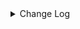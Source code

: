 <details><summary> Change Log </summary>

| Change | Commit | Version |
| --- | --- | --- |
|[Improve] doris options (#8745)|https://github.com/apache/seatunnel/commit/268d76cbf3| dev |
|[Improve] restruct connector common options (#8634)|https://github.com/apache/seatunnel/commit/f3499a6eeb| dev |
|[Fix][Connector-V2] fix starRocks automatically creates tables with comment (#8568)|https://github.com/apache/seatunnel/commit/c4cb1fc4a3| dev |
|[Fix][Connector-V2] Fixed adding table comments (#8514)|https://github.com/apache/seatunnel/commit/edca75b0d6| dev |
|[Fix][Doris] Fix catalog not closed (#8415)|https://github.com/apache/seatunnel/commit/2d1db66b9f|2.3.9|
|[Feature][Connector-V2[Doris]Support sink ddl (#8250)|https://github.com/apache/seatunnel/commit/ecd8269f2e|2.3.9|
|[Feature][Connector-V2]Support Doris Fe Node HA (#8311)|https://github.com/apache/seatunnel/commit/3e86102f47|2.3.9|
|[Feature][Core] Support read arrow data (#8137)|https://github.com/apache/seatunnel/commit/4710ea0f8d|2.3.9|
|[Feature][Clickhouse] Support sink savemode  (#8086)|https://github.com/apache/seatunnel/commit/e6f92fd79b|2.3.9|
|[Improve][dist]add shade check rule (#8136)|https://github.com/apache/seatunnel/commit/51ef800016|2.3.9|
|[Feature][Doris] Support multi-table source read (#7895)|https://github.com/apache/seatunnel/commit/10c37acb34|2.3.9|
|[Improve][Connector-V2] Add doris/starrocks create table with comment (#7847)|https://github.com/apache/seatunnel/commit/207b8c16fd|2.3.9|
|[Feature][Restapi] Allow metrics information to be associated to logical plan nodes (#7786)|https://github.com/apache/seatunnel/commit/6b7c53d03c|2.3.9|
|[Fixbug] doris custom sql work (#7464)|https://github.com/apache/seatunnel/commit/5c6a7c6984|2.3.8|
|[Improve][API] Move catalog open to SaveModeHandler (#7439)|https://github.com/apache/seatunnel/commit/8c2c5c79a1|2.3.8|
|[Improve][Connector-V2] Close all ResultSet after used (#7389)|https://github.com/apache/seatunnel/commit/853e973212|2.3.8|
|Revert &quot;[Fix][Connector-V2] Fix doris primary key order and fields order are inconsistent (#7377)&quot; (#7402)|https://github.com/apache/seatunnel/commit/bb72d91770|2.3.8|
|[Fix][Connector-V2] Fix doris primary key order and fields order are inconsistent (#7377)|https://github.com/apache/seatunnel/commit/464da8fb9b|2.3.7|
|[Bugfix][Doris-connector] Fix Json serialization, null value causes data error problem|https://github.com/apache/seatunnel/commit/7b19df585f|2.3.7|
|[Improve][Connector-V2] Improve doris error msg (#7343)|https://github.com/apache/seatunnel/commit/16950a67cd|2.3.7|
|[Fix][Doris] Fix the abnormality of deleting data in CDC scenario. (#7315)|https://github.com/apache/seatunnel/commit/bb2c912404|2.3.7|
|fix [Bug] Unable to create a source for identifier &#x27;Iceberg&#x27;. #7182 (#7279)|https://github.com/apache/seatunnel/commit/4897491708|2.3.7|
|[Fix][Connector-V2] Fix doris TRANSFER_ENCODING header error (#7267)|https://github.com/apache/seatunnel/commit/d886495584|2.3.6|
|[Improve][Doris Connector] Unified serialization method,Use RowToJsonConverter and TextSerializationSchema (#7229)|https://github.com/apache/seatunnel/commit/4b3af9bef4|2.3.6|
|[Feature][Core] Support using upstream table placeholders in sink options and auto replacement (#7131)|https://github.com/apache/seatunnel/commit/c4ca74122c|2.3.6|
|[Improve][Zeta] Move SaveMode behavior to master (#6843)|https://github.com/apache/seatunnel/commit/80cf91318d|2.3.6|
|[bugFix][Connector-V2][Doris] The multi-FE configuration is supported (#6341)|https://github.com/apache/seatunnel/commit/b6d075194b|2.3.6|
|[Feature][Doris] Add Doris type converter (#6354)|https://github.com/apache/seatunnel/commit/5189991843|2.3.6|
|[Improve] Improve doris create table template default value (#6720)|https://github.com/apache/seatunnel/commit/bd64740314|2.3.6|
|[Bug Fix] Sink Doris error status(#6753) (#6755)|https://github.com/apache/seatunnel/commit/0ce2c0f220|2.3.6|
|[Improve] Improve doris stream load client side error message (#6688)|https://github.com/apache/seatunnel/commit/007a9940e3|2.3.6|
|[Fix][Connector-v2] Fix the sql statement error of create table for doris and starrocks (#6679)|https://github.com/apache/seatunnel/commit/88263cd69f|2.3.6|
|[Fix][Connector-V2] Fixed doris/starrocks create table sql parse error (#6580)|https://github.com/apache/seatunnel/commit/f2ed1fbde0|2.3.5|
|[Fix][Connector-V2] Fix doris sink can not be closed when stream load not read any data (#6570)|https://github.com/apache/seatunnel/commit/341615f488|2.3.5|
|[Fix][Connector-V2] Fix connector support SPI but without no args constructor (#6551)|https://github.com/apache/seatunnel/commit/5f3c9c36a5|2.3.5|
|[Improve] Add SaveMode log of process detail (#6375)|https://github.com/apache/seatunnel/commit/b0d70ce224|2.3.5|
|[Feature] Support nanosecond in Doris DateTimeV2 type (#6358)|https://github.com/apache/seatunnel/commit/76967066bf|2.3.5|
|[Fix][Connector-V2] Fix doris source select fields loss primary key information (#6339)|https://github.com/apache/seatunnel/commit/78abe2f202|2.3.5|
|[Improve][API] Unify type system api(data &amp; type) (#5872)|https://github.com/apache/seatunnel/commit/b38c7edcc9|2.3.5|
|[Fix] Fix doris stream load failed not reported error (#6315)|https://github.com/apache/seatunnel/commit/a09a5a2bb8|2.3.5|
|[Improve][Connector-V2] Doris stream load use FE instead of BE (#6235)|https://github.com/apache/seatunnel/commit/0a7acdce95|2.3.4|
|[Feature][Connector-V2][Doris] Add Doris ConnectorV2 Source (#6161)|https://github.com/apache/seatunnel/commit/fc2d80382a|2.3.4|
|[Improve] Improve doris sink to random use be (#6132)|https://github.com/apache/seatunnel/commit/869417660e|2.3.4|
|[Feature] Support SaveMode on Doris (#6085)|https://github.com/apache/seatunnel/commit/b2375fffe8|2.3.4|
|[Improve] Add batch flush in doris sink (#6024)|https://github.com/apache/seatunnel/commit/2c5b48e907|2.3.4|
|[Fix] Fix DorisCatalog not implement `name` method (#5988)|https://github.com/apache/seatunnel/commit/d4a323efef|2.3.4|
|[Feature][Catalog] Doris Catalog (#5175)|https://github.com/apache/seatunnel/commit/1d3e335d8e|2.3.4|
|[Improve][Common] Introduce new error define rule (#5793)|https://github.com/apache/seatunnel/commit/9d1b2582b2|2.3.4|
|[Improve] Remove use `SeaTunnelSink::getConsumedType` method and mark it as deprecated (#5755)|https://github.com/apache/seatunnel/commit/8de7408100|2.3.4|
|[Improve][Connector] Add field name to `DataTypeConvertor` to improve error message (#5782)|https://github.com/apache/seatunnel/commit/ab60790f0d|2.3.4|
|[Chore] Using try-with-resources to simplify the code. (#4995)|https://github.com/apache/seatunnel/commit/d0aff52425|2.3.4|
|[Fix] Fix RestService report NullPointerException (#5319)|https://github.com/apache/seatunnel/commit/5d4b319477|2.3.4|
|[feature][doris] Doris factory type (#5061)|https://github.com/apache/seatunnel/commit/d952cea43c|2.3.3|
|[Bug][connector-v2][doris] add streamload Content-type for doris URLdecode error (#4880)|https://github.com/apache/seatunnel/commit/1b91816021|2.3.3|
|[Bug][Connector-V2][Doris] update last checkpoint id when doing snapshot (#4881)|https://github.com/apache/seatunnel/commit/0360e7e518|2.3.2|
|[Improve] Add a jobId to the doris label to distinguish between tasks (#4839)|https://github.com/apache/seatunnel/commit/6672e94077|2.3.2|
|[BUG][Doris] Add a jobId to the doris label to distinguish between tasks (#4853)|https://github.com/apache/seatunnel/commit/20ee2faecf|2.3.2|
|[Improve][Connector-V2][Doris]Remove serialization code that is no longer used (#4313)|https://github.com/apache/seatunnel/commit/0c0e5f978e|2.3.1|
|[Improve][Connector-V2][Doris] Refactor some Doris Sink code as well as support 2pc and cdc (#4235)|https://github.com/apache/seatunnel/commit/7c4005af85|2.3.1|
|[Hotfix][Connector][Doris] Fix Content Length header already present (#4277)|https://github.com/apache/seatunnel/commit/df82b77153|2.3.1|
|[Improve][build] Give the maven module a human readable name (#4114)|https://github.com/apache/seatunnel/commit/d7cd601051|2.3.1|
|[Improve][Project] Code format with spotless plugin. (#4101)|https://github.com/apache/seatunnel/commit/a2ab166561|2.3.1|
|[Improve][Connector-V2][Doris] Change Doris Config Prefix (#3856)|https://github.com/apache/seatunnel/commit/16e39a506b|2.3.1|
|[Feature][Connector-V2][Doris] Add Doris StreamLoad sink connector (#3631)|https://github.com/apache/seatunnel/commit/72158be395|2.3.0|

</details>
